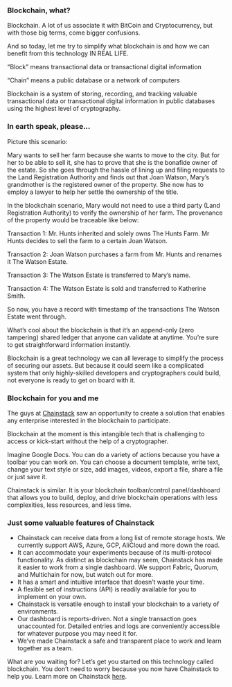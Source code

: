 ### Blockchain, what?

Blockchain. A lot of us associate it with BitCoin and Cryptocurrency, but with those big terms, come bigger confusions. 

And so today, let me try to simplify what blockchain is and how we can benefit from this technology IN REAL LIFE.

  

“Block” means transactional data or transactional digital information

“Chain” means a public database or a network of computers

  

Blockchain is a system of storing, recording, and tracking valuable transactional data or transactional digital information in public databases using the highest level of cryptography. 

### In earth speak, please...

Picture this scenario:

Mary wants to sell her farm because she wants to move to the city. But for her to be able to sell it, she has to prove that she is the bonafide owner of the estate. So she goes through the hassle of lining up and filing requests to the Land Registration Authority and finds out that Joan Watson, Mary’s grandmother is the registered owner of the property. She now has to employ a lawyer to help her settle the ownership of the title. 

In the blockchain scenario, Mary would not need to use a third party (Land Registration Authority) to verify the ownership of her farm. The provenance of the property would be traceable like below:

Transaction 1: Mr. Hunts inherited and solely owns The Hunts Farm. Mr Hunts decides to sell the farm to a certain Joan Watson. 

Transaction 2: Joan Watson purchases a farm from Mr. Hunts and renames it The Watson Estate. 

Transaction 3: The Watson Estate is transferred to Mary’s name.

Transaction 4: The Watson Estate is sold and transferred to Katherine Smith. 

  

So now, you have a record with timestamp of the transactions The Watson Estate went through. 

What’s cool about the blockchain is that it’s an append-only (zero tampering) shared ledger that anyone can validate at anytime. You’re sure to get straightforward information instantly. 

Blockchain is a great technology we can all leverage to simplify the process of securing our assets. But because it could seem like a complicated system that only highly-skilled developers and cryptographers could build, not everyone is ready to get on board with it. 

  

### Blockchain for you and me

The guys at [Chainstack](https://chainstack.com/) saw an opportunity to create a solution that enables any enterprise interested in the blockchain to participate. 

Blockchain at the moment is this intangible tech that is challenging to access or kick-start without the help of a cryptographer. 

Imagine Google Docs. You can do a variety of actions because you have a toolbar you can work on. You can choose a document template, write text, change your text style or size, add images, videos, export a file, share a file or just save it. 

  

Chainstack is similar. It is your blockchain toolbar/control panel/dashboard that allows you to build, deploy, and drive blockchain operations with less complexities, less resources, and less time.

  

### Just some valuable features of Chainstack

- Chainstack can receive data from a long list of remote storage hosts. We currently support AWS, Azure, GCP, AliCloud and more down the road.  
- It can accommodate your experiments because of its multi-protocol functionality. As distinct as blockchain may seem, Chainstack has made it easier to work from a single dashboard. We support Fabric, Quorum, and Multichain for now, but watch out for more.  
- It has a smart and intuitive interface that doesn’t waste your time.  
- A flexible set of instructions (API) is readily available for you to implement on your own.  
- Chainstack is versatile enough to install your blockchain to a variety of environments.  
- Our dashboard is reports-driven. Not a single transaction goes unaccounted for. Detailed entries and logs are conveniently accessible for whatever purpose you may need it for.  
- We’ve made Chainstack a safe and transparent place to work and learn together as a team.  
  
  

What are you waiting for? Let’s get you started on this technology called blockchain. You don’t need to worry because you now have Chainstack to help you. Learn more on Chainstack [here](https://chainstack.com/solution.html).


